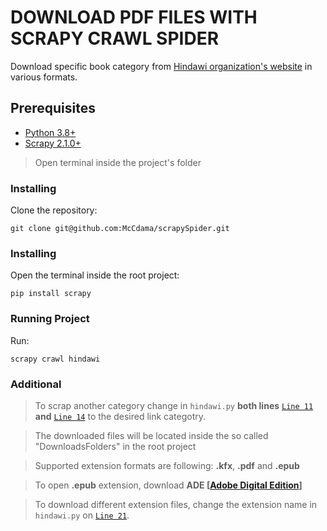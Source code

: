 # DOWNLOAD PDF FILES WITH SCRAPY CRAWL SPIDER

Download specific book category from [Hindawi organization's website](https://www.hindawi.org/) in various formats.

## Prerequisites

- [Python 3.8+](https://www.python.org/downloads/)
- [Scrapy 2.1.0+](https://scrapy.org/)

> Open terminal inside the project's folder

### Installing
Clone the repository:

```
git clone git@github.com:McCdama/scrapySpider.git

```
### Installing
Open the terminal inside the root project:
```
pip install scrapy
```
### Running Project
Run:
```
scrapy crawl hindawi
```

### Additional
> To scrap another category change in <code>hindawi.py</code> <strong>both lines</strong> [`Line 11`](https://github.com/McCdama/scrapySpider/blob/0c3d4677b65d58f2fec507318bebcd99f69be080/scrapySpider/spiders/hindawi.py#L11) <strong>and</strong> [`Line 14`](https://github.com/McCdama/scrapySpider/blob/0c3d4677b65d58f2fec507318bebcd99f69be080/scrapySpider/spiders/hindawi.py#L14) to the desired link categotry.

> The downloaded files will be located inside the so called "DownloadsFolders" in the root project 

> Supported extension formats are following: <strong>.kfx</strong>, <strong>.pdf</strong> and <strong>.epub</strong>

> To open <strong>.epub</strong> extension, download <strong>ADE [[Adobe Digital Edition](https://www.adobe.com/solutions/ebook/digital-editions/download.html)]</strong>

> To download different extension files, change the extension name in <code>hindawi.py</code> on [`Line 21`](https://github.com/McCdama/scrapySpider/blob/0c3d4677b65d58f2fec507318bebcd99f69be080/scrapySpider/spiders/hindawi.py#L21).
